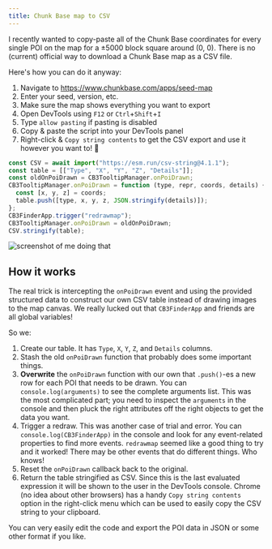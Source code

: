 ```yaml
---
title: Chunk Base map to CSV
---
```


I recently wanted to copy-paste all of the Chunk Base coordinates for every single POI on the map for a ±5000 block square around (0, 0). There is no (current) official way to download a Chunk Base map as a CSV file.

Here's how you can do it anyway:

1. Navigate to https://www.chunkbase.com/apps/seed-map
2. Enter your seed, version, etc.
3. Make sure the map shows everything you want to export
4. Open DevTools using `F12` or `Ctrl`+`Shift`+`I`
5. Type `allow pasting` if pasting is disabled
6. Copy & paste the script into your DevTools panel
7. Right-click & `Copy string contents` to get the CSV export and use it however you want to! 🎉

```js
const CSV = await import("https://esm.run/csv-string@4.1.1");
const table = [["Type", "X", "Y", "Z", "Details"]];
const oldOnPoiDrawn = CB3TooltipManager.onPoiDrawn;
CB3TooltipManager.onPoiDrawn = function (type, repr, coords, details) {
  const [x, y, z] = coords;
  table.push([type, x, y, z, JSON.stringify(details)]);
};
CB3FinderApp.trigger("redrawmap");
CB3TooltipManager.onPoiDrawn = oldOnPoiDrawn;
CSV.stringify(table);
```

![screenshot of me doing that](https://i.imgur.com/nIKQj6X.png)

## How it works

The real trick is intercepting the `onPoiDrawn` event and using the provided structured data to construct our own CSV table instead of drawing images to the map canvas. We really lucked out that `CB3FinderApp` and friends are all global variables!

So we:

1. Create our table. It has `Type`, `X`, `Y`, `Z`, and `Details` columns.
2. Stash the old `onPoiDrawn` function that probably does some important things.
3. **Overwrite** the `onPoiDrawn` function with our own that `.push()`-es a new row for each POI that needs to be drawn. You can `console.log(arguments)` to see the complete arguments list. This was the most complicated part; you need to inspect the `arguments` in the console and then pluck the right attributes off the right objects to get the data you want.
4. Trigger a redraw. This was another case of trial and error. You can `console.log(CB3FinderApp)` in the console and look for any event-related properties to find more events. `redrawmap` seemed like a good thing to try and it worked! There may be other events that do different things. Who knows!
5. Reset the `onPoiDrawn` callback back to the original.
6. Return the table stringified as CSV. Since this is the last evaluated expression it will be shown to the user in the DevTools console. Chrome (no idea about other browsers) has a handy `Copy string contents` option in the right-click menu which can be used to easily copy the CSV string to your clipboard.

You can very easily edit the code and export the POI data in JSON or some other format if you like.
